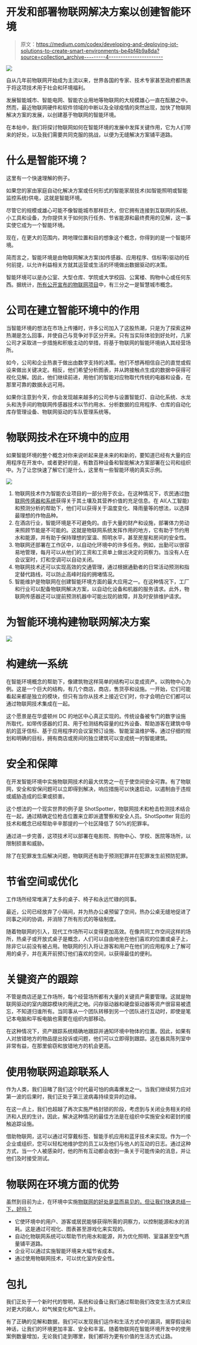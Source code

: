 # 开发和部署物联网解决方案以创建智能环境

> 原文：<https://medium.com/codex/developing-and-deploying-iot-solutions-to-create-smart-environments-be4bf4b9a8da?source=collection_archive---------4----------------------->

![](img/352104ea7f1962de57c49837c55272d6.png)

自从几年前物联网开始成为主流以来，世界各国的专家、技术专家甚至政府都热衷于将这项技术用于社会和环境福利。

发展智能城市、智能电网、智能农业用地等物联网的大规模雄心一直在酝酿之中。然而，最近物联网硬件和软件领域的中断以及全球疫情的突然出现，加快了物联网解决方案的发展，以创建基于物联网的智能环境。

在本帖中，我们将探讨物联网如何在智能环境的发展中发挥关键作用，它为人们带来的好处，以及我们需要共同克服的挑战，以便为无缝解决方案铺平道路。

# 什么是智能环境？

这里有一个快速理解的例子。

如果您的家由家庭自动化解决方案或任何形式的智能家居技术(如智能照明或智能监控系统)供电，这就是智能环境。

尽管它的规模或雄心可能不像智能城市那样巨大，但它拥有连接到互联网的系统、小工具和设备，为你提供关于如何执行任务、节省能源和最终费用的见解，这一事实使它成为一个智能环境。

现在，在更大的范围内，跨地理位置和目的想象这个概念，你得到的是一个智能环境。

简而言之，智能环境是由物联网解决方案(如传感器、应用程序、信标等)驱动的任何前提，以允许利益相关方就其运营或生活的环境做出数据驱动的决策。

智能环境可以是办公室、大型仓库、学院或大学校园、公寓楼、购物中心或任何东西。据统计，[所有公开宣布的物联网项目](https://iot-analytics.com/global-overview-1600-enterprise-iot-projects/)中，有三分之一是智慧城市概念。

# 公司在建立智能环境中的作用

当智能环境的想法在市场上传播时，许多公司加入了这股热潮，只是为了探索这种热潮是怎么回事，并使自己与竞争对手区分开来。只有当实际体验到好处时，几家公司才采取进一步措施和积极主动的举措，将基于物联网的智能环境纳入其经营场所。

如今，公司和企业热衷于做出由数字支持的决策。他们不想再相信自己的直觉或假设来做出关键决定。相反，他们希望分析图表，并从跨接触点生成的数据中获得可视化见解。因此，他们继续前进，用他们的智能对应物取代传统的电器和设备，在那里可靠的数据永远可用。

如果你注意到今天，你会发现越来越多的公司参与设置智能灯、自动化系统、水龙头和洗手间的物联网传感器技术以节约用水、分析数据的应用程序、仓库的自动化库存管理设备、物联网驱动的车队管理系统等。

# 物联网技术在环境中的应用

如果智能环境的整个概念对你来说听起来是未来的和新的，要知道已经有大量的应用程序在开发中。或者更好的是，有数百种设备和智能解决方案部署在公司和组织中。为了让您快速了解它们是什么，这里有一些智能环境的真实示例。

![](img/c73f58bdb3fad2e12860906a55f28eeb.png)

1.  物联网技术作为智能农业项目的一部分用于农业。在这种情况下，农民通过[物联网传感器和系统](https://www.intuz.com/guide-on-top-iot-sensor-types)获得关于其土壤及其营养价值的充足信息。在 AI(人工智能)和预测分析的帮助下，他们可以获得关于温度变化、降雨量等的想法，以选择最理想的作物品种。
2.  在酒店行业，智能环境是不可避免的。由于大量的财产和设施，部署体力劳动来照顾节能是不可能的。这就是物联网系统发挥作用的地方，它有助于节约用水和能源，并有助于保持理想的室温、照明水平，甚至房屋和房间的安全性。
3.  物联网还部署在工作区中，以自动化环境中的许多任务。例如，出勤可以很容易地管理，每月可以从他们的工资和工资单上做出决定的洞察力。当没有人在会议室时，灯和空调可以自动关闭。
4.  物联网技术还可以实现高效的交通管理，通过根据通勤者的日常活动预测和指定替代路线，可以防止高峰时段的拥堵情况。
5.  智能维护是物联网在创建智能环境方面的最大应用之一。在这种情况下，工厂和行业可以配备物联网解决方案，以自动化设备和机器的服务请求。此外，物联网传感器还可以提前预测机器中可能出现的故障，并及时安排维护请求。

# 为智能环境构建物联网解决方案

![](img/7d3709f56ab771b919203f0fdc7b3820.png)

# 构建统一系统

在智能环境概念的帮助下，像建筑物这样简单的结构可以变成资产。以购物中心为例。这是一个巨大的结构，有几个商店，商店，售货亭和设施。一开始，它们可能看起来都是独立的模块，但只有当你从技术上接近它们时，你才会明白它们都可以通过物联网技术集成在一起。

这个愿景是在华盛顿州 DC 的地区中心真正实现的。传统设备被专门的数字设施所取代，如带传感器的灯具、用于检测结构容量的红外设备、帮助游客在建筑中导航的蓝牙信标、基于应用程序的会议室预订设施、智能室温维护等。通过仔细的规划和明确的目标，拥有商店或房间的独立建筑可以变成统一的智能建筑。

# 安全和保障

在开发智能环境中实施物联网技术的最大优势之一在于使空间安全可靠。有了物联网，安全和安保问题可以立即得到解决，响应措施可以快速启动，以遏制由于违规或威胁造成的后果或损害。

这个想法的一个现实世界的例子是 ShotSpotter，物联网技术和枪击检测技术结合在一起，通过精确定位枪击位置来立即派遣警察和安全人员。ShotSpotter 背后的技术和概念已经帮助辛辛那提的一个社区降低了 50%的犯罪率。

通过进一步完善，这项技术可以部署在电影院、购物中心、学校、医院等场所，以限制损害和威胁。

除了在犯罪发生后解决问题，物联网还有助于预测犯罪并在犯罪发生前预防犯罪。

# 节省空间或优化

工作场所经常堆满了太多的桌子、椅子和永远忙碌的同事。

最近，公司已经放弃了小隔间，并为热办公桌预留了空间，热办公桌无缝地促进了同事之间的协调，并消除了所有形式的等级制度。

随着物联网的引入，现代工作场所可以变得更加高效。在像共同工作空间这样的场所，热桌子或开放式桌子是概念，人们可以自由地坐在他们喜欢的位置或桌子上，除非它以前没有被占用。物联网的引入将让游客和用户在他们的应用程序上了解可用的桌子，并在离开前预订他们喜欢的空间，以获得最佳的便利。

# 关键资产的跟踪

不管是商店还是工作场所，每个经营场所都有大量的关键资产需要管理。这就是物联网驱动的室内跟踪模块的用武之地。闪存驱动器和硬盘驱动器等资产很容易被遗忘，不知道归谁所有。当同事从一个团队转移到另一个团队进行互动时，即使是笔记本电脑和平板电脑也需要在组织内部移动。

在这种情况下，资产跟踪系统精确地跟踪并通知环境中物体的位置。因此，如果有人对放错地方的物品提出投诉或问题，他们可以立即得到跟踪。这在器具陈列室中非常有益，在那里偷窃和放错地方的机会更高。

# 使用物联网追踪联系人

作为人类，我们目睹了我们这个时代最可怕的病毒爆发之一。当我们继续努力应对第一波的后果时，我们正处于第三波病毒持续变异的边缘。

在这一点上，我们也超越了再次实施严格封锁的阶段，考虑到与关闭业务相关的经济和人民的生计。因此，解决这种情况的最佳方法是在组织中实施安全和密封的接触追踪设施。

借助物联网，这可以通过可穿戴标签、智能手机应用和蓝牙技术来实现。作为一个企业或组织，您可以轻松地维护您的员工以及他们与他人的互动的日志。通过这种方式，当一个人被感染时，他的所有互动都会收到一条关于可能传染的消息，并让他们及时接受测试。

# 物联网在环境方面的优势

虽然到目前为止，在环境中实施[物联网的好处是显而易见的，但让我们快速总结一下，好吗？](https://www.intuz.com/blog/enough-about-smart-apps-lets-talk-smart-cities)

*   它使环境中的用户、游客或居民能够获得所需的洞察力，以控制能源和水的消耗。这是通过可视化、图表甚至游戏化来实现的。
*   自动化物联网系统可以帮助节约用水和能源，并为优化照明、室温甚至空气质量铺平道路。
*   企业可以通过实施智能环境来大幅节省成本。
*   通过使用物联网技术，可以优化室内安全性。

# 包扎

我们正处于一个新时代的黎明，系统和设备让我们通过帮助我们改变生活方式来应对更大的敌人，如气候变化和气温上升。

有了正确的见解和数据，我们可以发现我们运作和生活方式中的漏洞，揭穿假设和神话，让我们的环境更加丰富、安全和丰富。随着物联网在智能环境开发中的使用案例数量增加，无论我们走到哪里，我们都将为更有价值的生活方式让路。
